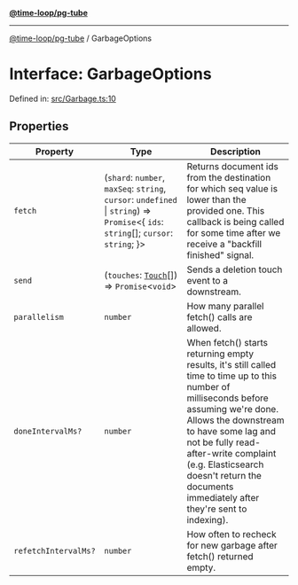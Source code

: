 [**@time-loop/pg-tube**](../README.md)

***

[@time-loop/pg-tube](../globals.md) / GarbageOptions

# Interface: GarbageOptions

Defined in: [src/Garbage.ts:10](https://github.com/clickup/pg-tube/blob/master/src/Garbage.ts#L10)

## Properties

| Property | Type | Description |
| ------ | ------ | ------ |
| <a id="fetch"></a> `fetch` | (`shard`: `number`, `maxSeq`: `string`, `cursor`: `undefined` \| `string`) => `Promise`\<\{ `ids`: `string`[]; `cursor`: `string`; \}\> | Returns document ids from the destination for which seq value is lower than the provided one. This callback is being called for some time after we receive a "backfill finished" signal. |
| <a id="send"></a> `send` | (`touches`: [`Touch`](Touch.md)[]) => `Promise`\<`void`\> | Sends a deletion touch event to a downstream. |
| <a id="parallelism"></a> `parallelism` | `number` | How many parallel fetch() calls are allowed. |
| <a id="doneintervalms"></a> `doneIntervalMs?` | `number` | When fetch() starts returning empty results, it's still called time to time up to this number of milliseconds before assuming we're done. Allows the downstream to have some lag and not be fully read-after-write complaint (e.g. Elasticsearch doesn't return the documents immediately after they're sent to indexing). |
| <a id="refetchintervalms"></a> `refetchIntervalMs?` | `number` | How often to recheck for new garbage after fetch() returned empty. |
